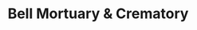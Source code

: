 ---
title: "Bell Mortuary & Crematory"
url: /indianapolis/bell-mortuary-and-crematory/
shop: funeral directors
---